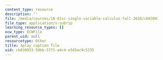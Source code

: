 ```yaml
---
content_type: resource
description: ''
file: /media/courses/18-01sc-single-variable-calculus-fall-2010/cb83893358bb57f5a4c4e3d3ac9c5235_zUEuKrxgHws.vtt
file_type: application/x-subrip
learning_resource_types: []
ocw_type: OCWFile
parent_uid: null
resourcetype: Other
title: 3play caption file
uid: cb838933-58bb-57f5-a4c4-e3d3ac9c5235
---
```

